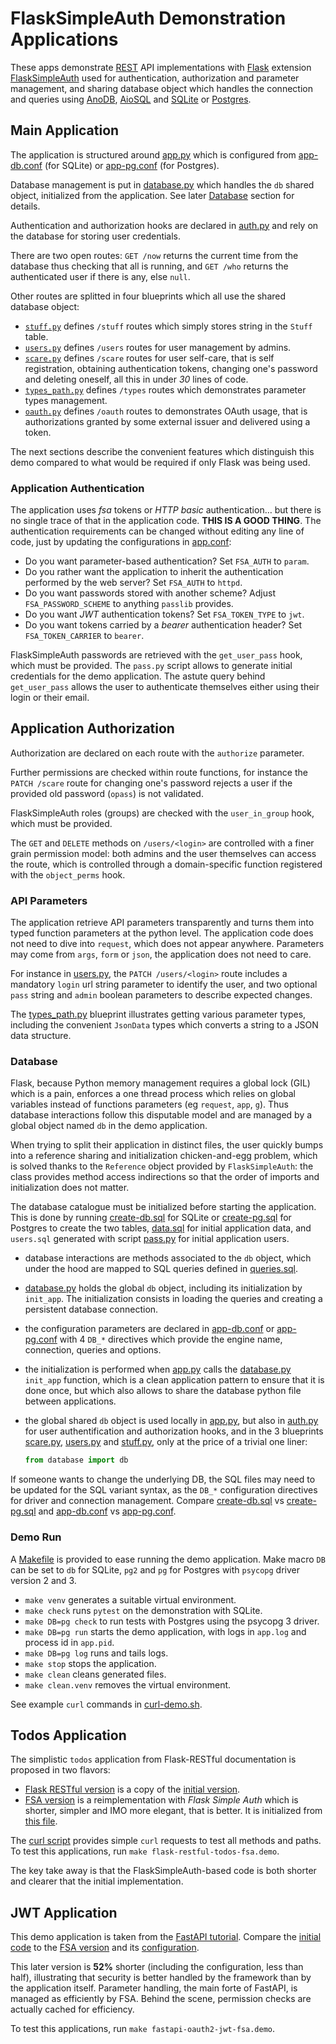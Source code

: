 # FlaskSimpleAuth Demonstration Applications

These apps demonstrate [REST](https://en.wikipedia.org/wiki/Representational_state_transfer)
API implementations with [Flask](https://palletsprojects.com/p/flask/) extension
[FlaskSimpleAuth](https://pypi.org/project/FlaskSimpleAuth/) used for
authentication, authorization and parameter management, and sharing database
object which handles the connection and queries using [AnoDB](https://pypi.org/project/anodb/),
[AioSQL](https://pypi.org/project/aiosql/) and [SQLite](https://sqlite.org)
or [Postgres](https://postgresql.org).

## Main Application

The application is structured around [app.py](app.py) which is configured from
[app-db.conf](app-db.conf) (for SQLite) or
[app-pg.conf](app-pg.conf) (for Postgres).

Database management is put in [database.py](database.py) which handles the `db`
shared object, initialized from the application.
See later [Database](#database) section for details.

Authentication and authorization hooks are declared in [auth.py](auth.py)
and rely on the database for storing user credentials.

There are two open routes: `GET /now` returns the current time from the database
thus checking that all is running, and `GET /who` returns the authenticated user
if there is any, else `null`.

Other routes are splitted in four blueprints which all use the shared database
object:

- [`stuff.py`](stuff.py) defines `/stuff` routes which simply stores string in the
  `Stuff` table.
- [`users.py`](users.py) defines `/users` routes for user management by admins.
- [`scare.py`](scare.py) defines `/scare` routes for user self-care, that is
  self registration, obtaining authentication tokens, changing one's password
  and deleting oneself, all this in under *30* lines of code.
- [`types_path.py`](types_path.py) defines `/types` routes which demonstrates
  parameter types management.
- [`oauth.py`](oauth.py) defines `/oauth` routes to demonstrates OAuth usage,
  that is authorizations granted by some external issuer and delivered using
  a token.

The next sections describe the convenient features which distinguish this
demo compared to what would be required if only Flask was being used.

### Application Authentication

The application uses *fsa* tokens or *HTTP basic* authentication… but there
is no single trace of that in the application code. **THIS IS A GOOD THING**.
The authentication requirements can be changed without editing any line
of code, just by updating the configurations in [app.conf](app.conf):

- Do you want parameter-based authentication? Set `FSA_AUTH` to `param`.
- Do you rather want the application to inherit the authentication performed
  by the web server? Set `FSA_AUTH` to `httpd`.
- Do you want passwords stored with another scheme? Adjust `FSA_PASSWORD_SCHEME`
  to anything `passlib` provides.
- Do you want *JWT* authentication tokens? Set `FSA_TOKEN_TYPE` to `jwt`.
- Do you want tokens carried by a *bearer* authentication header?
  Set `FSA_TOKEN_CARRIER` to `bearer`.

FlaskSimpleAuth passwords are retrieved with the `get_user_pass` hook,
which must be provided.
The `pass.py` script allows to generate initial credentials for the
demo application.
The astute query behind `get_user_pass` allows the user to authenticate
themselves either using their login or their email.

## Application Authorization

Authorization are declared on each route with the `authorize` parameter.

Further permissions are checked within route functions, for instance
the `PATCH /scare` route for changing one's password rejects a user if the
provided old password (`opass`) is not validated.

FlaskSimpleAuth roles (groups) are checked with the `user_in_group` hook,
which must be provided.

The `GET` and `DELETE` methods on `/users/<login>` are controlled with
a finer grain permission model: both admins and the user themselves can access
the route, which is controlled through a domain-specific function registered
with the `object_perms` hook.

### API Parameters

The application retrieve API parameters transparently and turns them
into typed function parameters at the python level. The application code
does not need to dive into `request`, which does not appear anywhere.
Parameters may come from `args`, `form` or `json`, the application
does not need to care.

For instance in [users.py](users.py), the `PATCH /users/<login>` route
includes a mandatory `login` url string parameter to identify the user,
and two optional `pass` string and `admin` boolean parameters to describe
expected changes.

The [types\_path.py](types_path.py) blueprint illustrates getting
various parameter types, including the convenient `JsonData` types
which converts a string to a JSON data structure.

### Database

Flask, because Python memory management requires a global lock (GIL) which
is a pain, enforces a one thread process which relies on global
variables instead of functions parameters (eg `request`, `app`, `g`).
Thus database interactions follow this disputable model and are managed by
a global object named `db` in the demo application.

When trying to split their application in distinct files, the user quickly
bumps into a reference sharing and initialization chicken-and-egg problem,
which is solved thanks to the `Reference` object provided by `FlaskSimpleAuth`:
the class provides method access indirections so that the order of imports
and initialization does not matter.

The database catalogue must be initialized before starting the application.
This is done by running [create-db.sql](create-db.sql) for SQLite or
[create-pg.sql](create-pg.sql) for Postgres to create the two tables,
[data.sql](data.sql) for initial application data, and
`users.sql` generated with script [pass.py](pass.py)
for initial application users.

- database interactions are methods associated to the `db` object, which
  under the hood are mapped to SQL queries defined in [queries.sql](queries.sql).
- [database.py](database.py) holds the global `db` object, including its
  initialization by `init_app`. The initialization consists in loading the
  queries and creating a persistent database connection.
- the configuration parameters are declared in [app-db.conf](app-db.conf)
  or [app-pg.conf](app-pg.conf) with 4 `DB_*` directives which provide the
  engine name, connection, queries and options.
- the initialization is performed when [app.py](app.py) calls the
  [database.py](database.py) `init_app` function, which is a clean application
  pattern to ensure that it is done once, but which also allows to share the
  database python file between applications.
- the global shared `db` object is used locally in [app.py](app.py), but also in
  [auth.py](auth.py) for user authentification and authorization hooks, and in the
  3 blueprints [scare.py](scare.py), [users.py](users.py) and [stuff.py](stuff.py),
  only at the price of a trivial one liner:

  ```python
  from database import db
  ```

If someone wants to change the underlying DB, the SQL files may need to be updated
for the SQL variant syntax, as the `DB_*` configuration directives for driver
and connection management.
Compare [create-db.sql](create-db.sql) vs [create-pg.sql](create-pg.sql)
and [app-db.conf](app-db.conf) vs [app-pg.conf](app-pg.conf).

### Demo Run

A [Makefile](Makefile) is provided to ease running the demo application.
Make macro `DB` can be set to `db` for SQLite, `pg2` and `pg` for Postgres
with `psycopg` driver version 2 and 3.

- `make venv` generates a suitable virtual environment.
- `make check` runs `pytest` on the demonstration with SQLite.
- `make DB=pg check` to run tests with Postgres using the psycopg 3 driver.
- `make DB=pg run` starts the demo application, with logs in `app.log` and
   process id in `app.pid`.
- `make DB=pg log` runs and tails logs.
- `make stop` stops the application.
- `make clean` cleans generated files.
- `make clean.venv` removes the virtual environment.

See example `curl` commands in [curl-demo.sh](curl-demo.sh).

## Todos Application

The simplistic `todos` application from Flask-RESTful documentation is proposed
in two flavors:

- [Flask RESTful version](flask-restful-todos-init.py) is a copy of the
  [initial version](https://github.com/flask-restful/flask-restful/blob/master/examples/todo.py).
- [FSA version](flask-restful-todos-fsa.py) is a reimplementation with *Flask Simple Auth*
  which is shorter, simpler and IMO more elegant, that is better.
  It is initialized from [this file](flask-restful-todos-fsa.conf).

The [curl script](flask-restful-todos-curl.sh) provides simple `curl` requests
to test all methods and paths.
To test this applications, run `make flask-restful-todos-fsa.demo`.

The key take away is that the FlaskSimpleAuth-based code is both shorter and
clearer that the initial implementation.

## JWT Application

This demo application is taken from the
[FastAPI tutorial](https://fastapi.tiangolo.com/tutorial/security/oauth2-jwt/).
Compare the [initial code](fastapi-oauth2-jwt-init.py) to the
[FSA version](fastapi-oauth2-jwt-fsa.py) and its
[configuration](fastapi-oauth2-jwt-fsa.conf).

This later version is **52%** shorter (including the configuration, less than
half), illustrating that security is better handled by the framework than by
the application itself.
Parameter handling, the main forte of FastAPI, is managed as efficiently by FSA.
Behind the scene, permission checks are actually cached for efficiency.

To test this applications, run `make fastapi-oauth2-jwt-fsa.demo`.
